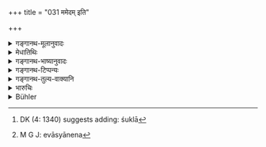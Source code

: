 +++
title = "031 ममेदम् इति"

+++

<details><summary>गङ्गानथ-मूलानुवादः</summary>

He who says ‘this is mine’ should be questioned in proper form; and the owner ought to receive the property after having correctly described the colour, the number and other details regarding it.—(31)
</details>

<details><summary>मेधातिथिः</summary>

**यः** कश्चिद् आगत्य "**ममेदं** स्वं द्रव्यम्" **इति ब्रूयात्,** **सो ऽनुयोज्यो यथाविधि** । **अनुयोज्यः** प्रष्टव्य इत्य् अर्थः । को ऽसाव् अनुयोगविधिः । "को भवान्, किं द्रव्यं हारितम्, किंरूपम्, किंपरिमाणम्, किंसंख्याकम्, संपतितम् अपतितं वा, यदि पतितं कस्मिन् देशे, तथा कुत आगमितं त्वया" इत्य् एवं पर्यनुयोगः कर्तव्यः । स यदि संवादयति **रूपसंख्यादीन्** । रूपं प्राणिवस्त्रादिविषयं शुक्लं वस्त्रं [^१३१]गौर् वेत्येवमादि । तथा संख्या दश गावो वा युगानि वा । **आदि**ग्रहणाद् धस्तादिप्रमाणं सुवर्णादिपरिमाणं प्रकीर्णरूपकं वा । एतत् सर्वं संवादयति तदासौ स्वामी भवति । अतस् तद् **द्रव्यम् अर्हति** स्वीकर्तुम् । संवाद उच्यते- यादृशम् एकेन प्रमाणेन परिच्छिन्नं तादृशम् एव यद्य् अनेन[^१३२] परिच्छिद्यते । रूपसंख्यादिग्रहणं च प्रदर्शनार्थं स्वामित्वकारणानाम् अन्येषाम् अपि साक्ष्यादीनाम् ॥ ८.३१ ॥


[^१३२]:
     M G J: evāsyānena


[^१३१]:
     DK (4: 1340) suggests adding: śuklā
</details>

<details><summary>गङ्गानथ-भाष्यानुवादः</summary>

The author explains in what, manner the rightful owner shall establish bis ownership over the lost property.

Whenever any one comes and says ‘this is my property,’ ‘*he should be questioned* *in* *proper form*.’—‘*Questioned*,’ *i.e*., examined.

“What is the *proper form* of questioning?”

The questioning could be done in the following manner:—What is the article that has been lost? Of what colour? Of what size? What is the number of things? Was it dropped or not dropped? If it was dropped, at which place was it dropped? Whence did you obtain it?

If he gives a correct account of the colour, number and other details; ‘*colour*’ of animals, clothes and the like: ‘the cow or the cloth lost was white’; similarly the ‘*number*’: ‘there were ten cows or yokes.’ ‘Other details’—such as, *e.g*., if it was gold what was its weight, if it was in a lump or a definite shape. If he gives a correct account of all this, then he establishes his ownership, and as such ‘*ought to receive the property*.’

An ‘account’ is called ‘correct,’ when it is found that what it describes is in exact agreement with what is known by other means of knowledge.

The mention of ‘colour, number and other details’ is only by way of illustration, and; implies also the producing of witnesses and other evidence of ownership.—(31)
</details>

<details><summary>गङ्गानथ-टिप्पन्यः</summary>

This verse is quoted in *Vivādaratnākara* (p. 347), which adds the
following notes’—‘*anuyojyaḥ*’ ‘should be questioned’,—‘*rūpam*’, ‘white
and so forth’,—‘*saṅkhyā*,’ ‘four, five &c’,—the term ‘*ādi*’ is meant
to include the ‘kind’ character and such other details regarding lost
property.

It is quoted in *Madanapārijāta* (p. 226);—and in *Nṛsiṃhaprasāda*
(Āhnika, p. 36a).
</details>

<details><summary>गङ्गानथ-तुल्य-वाक्यानि</summary>

**(verses 8.31-32)  
**

*Agnipurāṇa* (Rājadharma, 222-17-18).—(Same as Manu.)

*Yājñavalkya* (2-33.2173 (?)).—(See under 29 and 30.)
</details>

<details><summary>भारुचिः</summary>

स्वामित्वकारणाख्याने सति ।
</details>

<details><summary>Bühler</summary>

031	He who says, 'This belongs to me,' must be examined according to the rule; if he accurately describes the shape, and the number (of the articles found) and so forth, (he is) the owner, (and) ought (to receive) that property.
</details>
